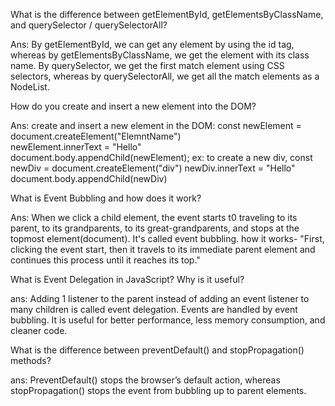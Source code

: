 What is the difference between getElementById, getElementsByClassName, and querySelector / querySelectorAll?

Ans: By getElementById, we can get any element by using the id tag, whereas by getElementsByClassName, we get the element with its class name.
By querySelector, we get the first match element using CSS selectors, whereas by querySelectorAll, we get all the match elements as a NodeList.

How do you create and insert a new element into the DOM?

Ans: create and insert a new element in the DOM:
const newElement = document.createElement("ElemntName")  
newElement.innerText = "Hello"  
document.body.appendChild(newElement);
ex: to create a new div,
const newDiv = document.createElement("div") 
newDiv.innerText = "Hello"  
document.body.appendChild(newDiv)

What is Event Bubbling and how does it work?

Ans: When we click a child element, the event starts t0 traveling to its parent, to its grandparents, to its great-grandparents, and stops at the topmost element(document). It's called event bubbling.
how it works-
"First, clicking the event start, then it travels to its immediate parent element and continues this process until it reaches its top."

What is Event Delegation in JavaScript? Why is it useful?

ans: Adding 1 listener to the parent instead of adding an event listener to many children is called event delegation. Events are handled by event bubbling.
It is useful for better performance, less memory consumption, and cleaner code.

What is the difference between preventDefault() and stopPropagation() methods?

ans: PreventDefault() stops the browser’s default action, whereas stopPropagation() stops the event from bubbling up to parent elements.

